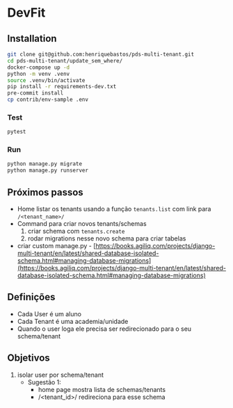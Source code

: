 # DevFit

## Installation
```bash
git clone git@github.com:henriquebastos/pds-multi-tenant.git
cd pds-multi-tenant/update_sem_where/
docker-compose up -d
python -m venv .venv
source .venv/bin/activate
pip install -r requirements-dev.txt
pre-commit install
cp contrib/env-sample .env

```

### Test
```bash
pytest
```

### Run
```bash
python manage.py migrate
python manage.py runserver
```


## Próximos passos
- Home listar os tenants usando a função `tenants.list` com link para `/<tenant_name>/`
- Command para criar novos tenants/schemas
  1. criar schema com `tenants.create`
  2. rodar migrations nesse novo schema para criar tabelas
- criar custom manage.py - [https://books.agiliq.com/projects/django-multi-tenant/en/latest/shared-database-isolated-schema.html#managing-database-migrations](https://books.agiliq.com/projects/django-multi-tenant/en/latest/shared-database-isolated-schema.html#managing-database-migrations)


## Definições
- Cada User é um aluno
- Cada Tenant é uma academia/unidade
- Quando o user loga ele precisa ser redirecionado para o seu schema/tenant


## Objetivos
1. isolar user por schema/tenant
   - Sugestão 1:
     - home page mostra lista de schemas/tenants
     - /<tenant_id>/ redireciona para esse schema
